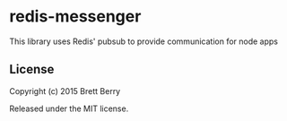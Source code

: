 # redis-messenger
This library uses Redis' pubsub to provide communication for node apps


## License

Copyright (c) 2015 Brett Berry

Released under the MIT license.
